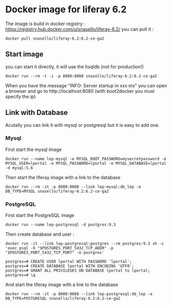 # Docker image for liferay 6.2
The image is build in docker registry : https://registry.hub.docker.com/u/snasello/liferay-6.2/
you can pull it :
```
docker pull snasello/liferay-6.2:6.2-ce-ga2
```

## Start image
you can start it directly, it will use the hsqldb (not for production!)
```
docker run --rm -t -i -p 8080:8080 snasello/liferay-6.2:6.2-ce-ga2 
```
When you have the message "INFO: Server startup in xxx ms" you can open a browser and go to http://localhost:8080 (with boot2docker you must specify the ip)

## Link with Database
Acutally you can link it with mysql or postgresql but it is easy to add one.
### Mysql
First start the mysql image
```
docker run --name lep-mysql -e MYSQL_ROOT_PASSWORD=mysecretpassword -e MYSQL_USER=lportal -e MYSQL_PASSWORD=lportal -e MYSQL_DATABASE=lportal -d mysql:5.6
```

Then start the liferay image with a link to the database
```
docker run --rm -it -p 8080:8080 --link lep-mysql:db_lep -e DB_TYPE=MYSQL snasello/liferay-6.2:6.2-ce-ga2 
```
### PostgreSQL
First start the PostgreSQL image
```
docker run --name lep-postgresql -d postgres:9.3
```
Then create database and user :
```
docker run -it --link lep-postgresql:postgres --rm postgres:9.3 sh -c 'exec psql -h "$POSTGRES_PORT_5432_TCP_ADDR" -p "$POSTGRES_PORT_5432_TCP_PORT" -U postgres'

postgres=# CREATE USER lportal WITH PASSWORD 'lportal';
postgres=# CREATE DATABASE lportal WITH ENCODING 'UTF8';
postgres=# GRANT ALL PRIVILEGES ON DATABASE lportal to lportal;
postgres=# \q
```
And start the liferay image with a link to the database
```
docker run --rm -it -p 8080:8080 --link lep-postgresql:db_lep -e DB_TYPE=POSTGRESQL snasello/liferay-6.2:6.2-ce-ga2 
```
